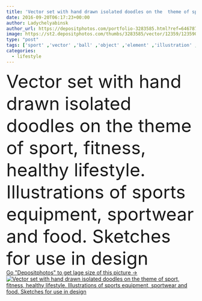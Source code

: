 ```yaml
---
title: 'Vector set with hand drawn isolated doodles on the  theme of sport'
date: 2016-09-20T06:17:23+00:00
author: Ladychelyabinsk
author_url: https://depositphotos.com/portfolio-3283585.html?ref=64678756
image: https://st2.depositphotos.com/thumbs/3283585/vector/12359/123590002/api_thumb_450.jpg?forcejpeg=true
type: "post"
tags: ['sport' ,'vector' ,'ball' ,'object' ,'element' ,'illustration' ,'set' ,'isolated' ,'equipment' ,'clothing' ,'hobby' ,'health' ,'life' ,'food' ,'diet' ,'black' ,'picture' ,'modern' ,'symbol' ,'weight' ,'accessories' ,'drawing' ,'fitness' ,'gym' ,'template' ,'collection' ,'sketch' ,'layout' ,'outline' ,'football' ,'basketball' ,'theme' ,'biking' ,'barbell' ,'volleyball' ,'tennis' ,'doodle' ,'dumbbell' ,'badminton' ,'racquet' ,'kettlebell' ,'white background' ,'Healthy Lifestyle' ,'hand drawn' ,'sports shoes' ,'Sports equipment' ,'Sports hall' ,'sports nutrition' ,'sports uniforms' ,'athletic equipment' ]
categories: 
  - lifestyle
---
```

<div aling="center">
            <font size="60"> Vector set with hand drawn isolated doodles on the  theme of sport, fitness, healthy lifestyle. Illustrations of sports equipment, sportwear and food. Sketches for use in design</font>   
</div>
<div>
    <a href='https://st2.depositphotos.com/thumbs/3283585/vector/12359/123590002/api_thumb_450.jpg?forcejpeg=true?ref=64678756' target=_blank > Go "Depositphotos" to get lage size of this picture ->
        <img href='https://st2.depositphotos.com/thumbs/3283585/vector/12359/123590002/api_thumb_450.jpg?forcejpeg=true?ref=64678756' src='https://st2.depositphotos.com/3283585/12359/v/950/depositphotos_123590002-stock-illustration-vector-set-with-hand-drawn.jpg?forcejpeg=true' alt='Vector set with hand drawn isolated doodles on the  theme of sport, fitness, healthy lifestyle. Illustrations of sports equipment, sportwear and food. Sketches for use in design' >
    </a>
</div>
